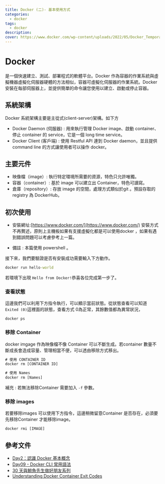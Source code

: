 ```yaml
---
title: Docker (二)- 基本使用方式 
categories: 
  - docker
tags: 
  - docker
description:
cover: https://www.docker.com/wp-content/uploads/2022/05/Docker_Temporary_Image_Google_Blue_1080x1080_v1.png
---
```




# Docker 
是一個快速建立、測試、部署程式的軟體平台。Docker 作為容器的作業系統與虛擬機器虛擬化伺服器硬體的方法相似，容器可虛擬化伺服器的作業系統。Docker 安裝在每部伺服器上，並提供簡單的命令讓您使用以建立、啟動或停止容器。

## 系統架構
Docker 系統架構主要是主從式(client-server)架構。如下方
- Docker Daemon (伺服器) : 用來執行管理 Docker image、啟動 container、停止 container 的 service，它是一個 long time service。
- Docker Client (客戶端) : 使用 Restful API 連到 Docker daemon，並且提供 command line 的方式讓使用者可以操作 docker。

## 主要元件
- 映像檔（image）: 執行特定環境所需要的資源，特色只允許唯獨。
- 容器（container）: 基於 image 可以建立出 Container，特色可讀寫。
- 倉庫（repository）: 存放 image 的空間，處理方式類似於git 。預設存取的 registry 為 DockerHub。

## 初次使用 
- 安裝網址:[https://www.docker.com/](https://www.docker.com/)
安裝方式不再贅述，原則上主機板如果有支援虛擬化都是可以使用docker ，如果有遇到錯誤問題可以考慮參考上一篇。

- 備註 : 本篇使用 powershell 。

接下來，我們要驗證是否有安裝成功需要輸入下方動作。
```cmd
docker run hello-world
```

若環境下出現 ```Hello from Docker!```恭喜各位完成第一步了。

### 查看狀態
這邊我們可以利用下方指令執行，可以顯示當前狀態。從狀態查看可以知道```Exited (0)```這裡面的狀態，查看方式 0為正常，其餘數值都為異常狀況，
```cmd
docker ps
```

### 移除 Container
docker imgage 作為映像檔不像 Container 可以不斷生成。若container 數量不斷成長會造成容量、管理相當不便，可以透由移除方式移出。

```cmd
# 使用 CONTAINER ID
docker rm [CONTAINER ID]

# 使用 Names
docker rm [Names]
```

補充 : 
若無法移除Container 需要加入 ```-f``` 參數。


### 移除 images
若要移除images 可以使用下方指令，這邊稍微留意Container 是否存在，必須要先移除Container 才能移除image。

```cmd
docker rmi [IMAGE]
```


## 參考文件
- [Day2：認識 Docker 基本概念](https://ithelp.ithome.com.tw/articles/10190728)
- [Day09 - Docker CLI 常用語法](https://ithelp.ithome.com.tw/articles/10215989)
- [30 天與鯨魚先生做好朋友系列](https://ithelp.ithome.com.tw/articles/10237506)
- [Understanding Docker Container Exit Codes](https://betterprogramming.pub/understanding-docker-container-exit-codes-5ee79a1d58f6ㄏ)
